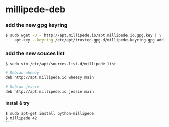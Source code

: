 millipede-deb
========================

### add the new gpg keyring
```sh
$ sudo wget -O - http://apt.millipede.io/apt.millipede.io.gpg.key | \
    apt-key --keyring /etc/apt/trusted.gpg.d/millipede-keyring.gpg add -
```

### add the new souces list
```sh
$ sudo vim /etc/apt/sources.list.d/millipede.list
```
 ```sh
 # Debian wheezy
 deb http://apt.millipede.io wheezy main
 ```

 ```sh
 # Debian jessie
 deb http://apt.millipede.io jessie main
 ```

#### install & try
````sh
$ sudo apt-get install python-millipede
$ millipede 42
```